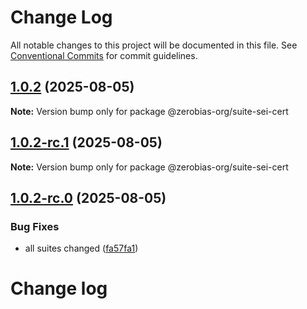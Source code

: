 # Change Log

All notable changes to this project will be documented in this file.
See [Conventional Commits](https://conventionalcommits.org) for commit guidelines.

## [1.0.2](https://github.com/zerobias-org/suite/compare/@zerobias-org/suite-sei-cert@1.0.2-rc.1...@zerobias-org/suite-sei-cert@1.0.2) (2025-08-05)

**Note:** Version bump only for package @zerobias-org/suite-sei-cert





## [1.0.2-rc.1](https://github.com/zerobias-org/suite/compare/@zerobias-org/suite-sei-cert@1.0.2-rc.0...@zerobias-org/suite-sei-cert@1.0.2-rc.1) (2025-08-05)

**Note:** Version bump only for package @zerobias-org/suite-sei-cert





## [1.0.2-rc.0](https://github.com/zerobias-org/suite/compare/@zerobias-org/suite-sei-cert@1.0.1...@zerobias-org/suite-sei-cert@1.0.2-rc.0) (2025-08-05)


### Bug Fixes

* all suites changed ([fa57fa1](https://github.com/zerobias-org/suite/commit/fa57fa1af7628003297df46b2d7740fe95bd2666))





# Change log
